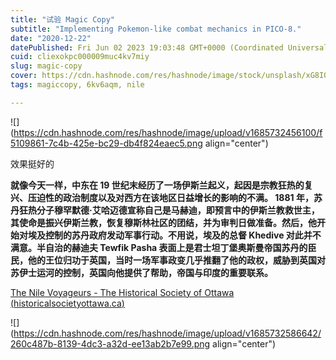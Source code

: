 ```yaml
---
title: "试验 Magic Copy"
subtitle: "Implementing Pokemon-like combat mechanics in PICO-8."
date: "2020-12-22"
datePublished: Fri Jun 02 2023 19:03:48 GMT+0000 (Coordinated Universal Time)
cuid: cliexokpc000009muc4kv7miy
slug: magic-copy
cover: https://cdn.hashnode.com/res/hashnode/image/stock/unsplash/xG8IQMqMITM/upload/a70f6a077649e9555bcf5002281fab3d.jpeg
tags: magiccopy, 6kv6aqm, nile

---
```


![](https://cdn.hashnode.com/res/hashnode/image/upload/v1685732456100/f5109861-7c4b-425e-bc29-db4f824eaec5.png align="center")

效果挺好的

**就像今天一样，中东在 19 世纪末经历了一场伊斯兰起义，起因是宗教狂热的复兴、压迫性的政治制度以及对西方在该地区日益增长的影响的不满。 1881 年，苏丹狂热分子穆罕默德·艾哈迈德宣称自己是马赫迪，即预言中的伊斯兰教救世主，其使命是振兴伊斯兰教，恢复穆斯林社区的团结，并为审判日做准备。然后，他开始对埃及控制的苏丹政府发动军事行动。不用说，埃及的总督 Khedive 对此并不满意。半自治的赫迪夫 Tewfik Pasha 表面上是君士坦丁堡奥斯曼帝国苏丹的臣民，他的王位归功于英国，当时一场军事政变几乎推翻了他的政权，威胁到英国对苏伊士运河的控制，英国向他提供了帮助，帝国与印度的重要联系。**

[The Nile Voyageurs - The Historical Society of Ottawa (](https://www.historicalsocietyottawa.ca/publications/ottawa-stories/personalities-from-the-very-famous-to-the-lesser-known/the-nile-voyageurs)[historicalsocietyottawa.ca](http://historicalsocietyottawa.ca)[)](https://www.historicalsocietyottawa.ca/publications/ottawa-stories/personalities-from-the-very-famous-to-the-lesser-known/the-nile-voyageurs)

![](https://cdn.hashnode.com/res/hashnode/image/upload/v1685732586642/260c487b-8139-4dc3-a32d-ee13ab2b7e99.png align="center")